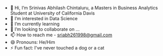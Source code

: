 - 👋 Hi, I’m Srinivas Abhilash Chintaluru, a Masters in Business Analytics Student at University of California Davis
- 👀 I’m interested in Data Science
- 🌱 I’m currently learning 
- 💞️ I’m looking to collaborate on ...
- 📫 How to reach me - sriabh261998@gmail.com
- 😄 Pronouns: He/Him
- ⚡ Fun fact: I've never touched a dog or a cat

<!---
srinivas-abhilash/srinivas-abhilash is a ✨ special ✨ repository because its `README.md` (this file) appears on your GitHub profile.
You can click the Preview link to take a look at your changes.
--->
